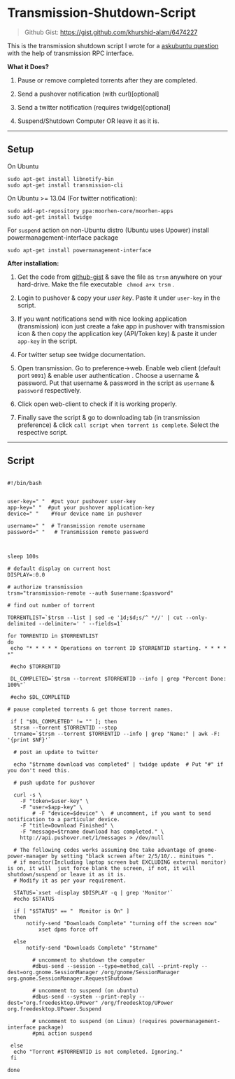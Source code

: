 Transmission-Shutdown-Script
========

> Github Gist: https://gist.github.com/khurshid-alam/6474227

This is the transmission shutdown script I wrote for a [askubuntu question](http://askubuntu.com/questions/202537/transmission-shutdown-script-for-multiple-torrents) with the help of transmission RPC interface.  

**What it Does?**

1. Pause or remove completed torrents after they are completed.

2. Send a pushover notification (with curl)[optional]

3. Send a twitter notification (requires twidge)[optional]

4. Suspend/Shutdown Computer OR leave it as it is.





----------


**Setup**
---------

On Ubuntu

    sudo apt-get install libnotify-bin
	sudo apt-get install transmission-cli




On Ubuntu >= 13.04 (For twitter notification):

    
	sudo add-apt-repository ppa:moorhen-core/moorhen-apps
	sudo apt-get install twidge

For `suspend` action on non-Ubuntu distro (Ubuntu uses Upower) install powermanagement-interface package

    sudo apt-get install powermanagement-interface

**After installation:**


1. Get the code from [github-gist][1] & save the file as `trsm` anywhere on your hard-drive. Make the file executable ` chmod a+x trsm` .

2. Login to pushover & copy your *user key*. Paste it under `user-key` in the script.

3. If you want notifications send with nice looking application (transmission) icon just create a fake app in pushover with transmission icon & then copy the application key (API/Token key) & paste it under `app-key` in the script.

4. For twitter setup see twidge documentation.

5. Open transmission. Go to preference->web. Enable web client (default port `9091`) & enable user authentication . Choose a username & password. Put that username & password in the script as `username` & `password` respectively.

6. Click open web-client to check if it is working properly.

7. Finally save the script & go to downloading tab (in transmission preference) & click `call script when torrent is complete`. Select the respective script.


----------

**Script**
----------

```

#!/bin/bash


user-key=" "  #put your pushover user-key
app-key=" "  #put your pushover application-key
device=" "    #Your device name in pushover

username=" "  # Transmission remote username
password=" "   # Transmission remote password



sleep 100s

# default display on current host
DISPLAY=:0.0

# authorize transmission
trsm="transmission-remote --auth $username:$password"

# find out number of torrent

TORRENTLIST=`$trsm --list | sed -e '1d;$d;s/^ *//' | cut --only-delimited --delimiter=' ' --fields=1`

for TORRENTID in $TORRENTLIST
do
 echo "* * * * * Operations on torrent ID $TORRENTID starting. * * * * *"

 #echo $TORRENTID

 DL_COMPLETED=`$trsm --torrent $TORRENTID --info | grep "Percent Done: 100%"`

 #echo $DL_COMPLETED

# pause completed torrents & get those torrent names.

 if [ "$DL_COMPLETED" != "" ]; then
  $trsm --torrent $TORRENTID --stop
  trname=`$trsm --torrent $TORRENTID --info | grep "Name:" | awk -F: '{print $NF}'`

  # post an update to twitter

  echo "$trname download was completed" | twidge update  # Put "#" if you don't need this.

  # push update for pushover
  
  curl -s \
	-F "token=$user-key" \
	-F "user=$app-key" \
        # -F "device=$device" \  # uncomment, if you want to send notification to a particular device.
	-F "title=Download Finished" \
	-F "message=$trname download has completed." \
	http://api.pushover.net/1/messages > /dev/null

  # The following codes works assuming One take advantage of gnome-power-manager by setting "black screen after 2/5/10/.. minitues ". 
  # if monitor(Including laptop screen but EXCLUDING external monitor) is on, it will  just force blank the screen, if not, it will shutdown/suspend or leave it as it is.
  # Modify it as per your requirement.

  STATUS=`xset -display $DISPLAY -q | grep 'Monitor'`
  #echo $STATUS

  if [ "$STATUS" == "  Monitor is On" ]
  then
	  notify-send "Downloads Complete" "turning off the screen now"
          xset dpms force off

  else
	  notify-send "Downloads Complete" "$trname"

        # uncomment to shutdown the computer
        #dbus-send --session --type=method_call --print-reply --dest=org.gnome.SessionManager /org/gnome/SessionManager org.gnome.SessionManager.RequestShutdown

        # uncomment to suspend (on ubuntu)
        #dbus-send --system --print-reply --dest="org.freedesktop.UPower" /org/freedesktop/UPower org.freedesktop.UPower.Suspend

        # uncomment to suspend (on Linux) (requires powermanagement-interface package)
        #pmi action suspend

 else
  echo "Torrent #$TORRENTID is not completed. Ignoring."
 fi

done

```


  [1]: https://gist.github.com/khurshid-alam/6474227